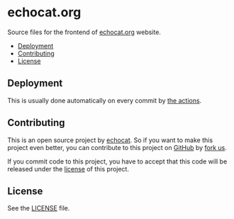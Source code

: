 # echocat.org

Source files for the frontend of [echocat.org](https://echocat.org) website.

* [Deployment](#deployment)
* [Contributing](#contributing)
* [License](#license)

## Deployment

This is usually done automatically on every commit by [the actions](https://github.com/echocat/echocat.org/actions/).

## Contributing

This is an open source project by [echocat](https://echocat.org).
So if you want to make this project even better, you can contribute to this project on [GitHub](https://github.com/echocat/echocat.org)
by [fork us](https://github.com/echocat/echocat.org/fork).

If you commit code to this project, you have to accept that this code will be released under the [license](#license) of this project.

## License

See the [LICENSE](LICENSE) file.
